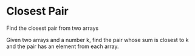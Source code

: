 Closest Pair
============

Find the closest pair from two arrays

Given two arrays and a number k, find the pair whose sum is closest to k
and the pair has an element from each array.
